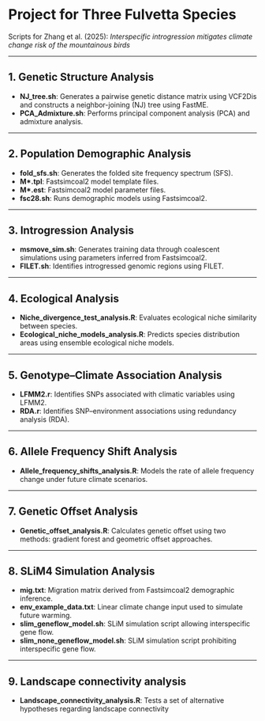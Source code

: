 # Project for Three Fulvetta Species

Scripts for Zhang et al. (2025): *Interspecific introgression mitigates climate change risk of the mountainous birds*

---

## 1. Genetic Structure Analysis

- **NJ_tree.sh**: Generates a pairwise genetic distance matrix using VCF2Dis and constructs a neighbor-joining (NJ) tree using FastME.
- **PCA_Admixture.sh**: Performs principal component analysis (PCA) and admixture analysis.

---

## 2. Population Demographic Analysis

- **fold_sfs.sh**: Generates the folded site frequency spectrum (SFS).
- **M\*.tpl**: Fastsimcoal2 model template files.
- **M\*.est**: Fastsimcoal2 model parameter files.
- **fsc28.sh**: Runs demographic models using Fastsimcoal2.

---

## 3. Introgression Analysis

- **msmove_sim.sh**: Generates training data through coalescent simulations using parameters inferred from Fastsimcoal2.
- **FILET.sh**: Identifies introgressed genomic regions using FILET.

---

## 4. Ecological Analysis

- **Niche_divergence_test_analysis.R**: Evaluates ecological niche similarity between species.
- **Ecological_niche_models_analysis.R**: Predicts species distribution areas using ensemble ecological niche models.

---

## 5. Genotype–Climate Association Analysis

- **LFMM2.r**: Identifies SNPs associated with climatic variables using LFMM2.
- **RDA.r**: Identifies SNP–environment associations using redundancy analysis (RDA).

---

## 6. Allele Frequency Shift Analysis

- **Allele_frequency_shifts_analysis.R**: Models the rate of allele frequency change under future climate scenarios.

---

## 7. Genetic Offset Analysis

- **Genetic_offset_analysis.R**: Calculates genetic offset using two methods: gradient forest and geometric offset approaches.

---

## 8. SLiM4 Simulation Analysis

- **mig.txt**: Migration matrix derived from Fastsimcoal2 demographic inference.
- **env_example_data.txt**: Linear climate change input used to simulate future warming.
- **slim_geneflow_model.sh**: SLiM simulation script allowing interspecific gene flow.
- **slim_none_geneflow_model.sh**: SLiM simulation script prohibiting interspecific gene flow.

---

## 9. Landscape connectivity analysis

- **Landscape_connectivity_analysis.R**: Tests a set of alternative hypotheses regarding landscape 
connectivity

